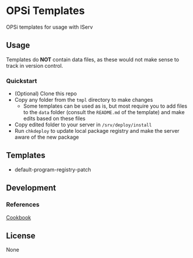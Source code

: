 # OPSi Templates

OPSi templates for usage with IServ

## Usage

Templates do **NOT** contain data files, as these would not make sense to track in version control.

### Quickstart

- (Optional) Clone this repo
- Copy any folder from the `tmpl` directory to make changes
  - Some templates can be used as is, but most require you to add files to the `data` folder (consult the `README.md` of the template) and make edits based on these files
- Copy edited folder to your server in `/srv/deploy/install`
- Run `chkdeploy` to update local package registry and make the server aware of the new package

## Templates

- default-program-registry-patch

## Development

### References

[Cookbook](https://docs.opsi.org/opsi-docs-en/4.3/opsi-script-manual/cook-book.html)

## License

None
